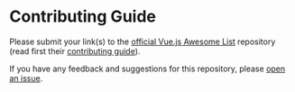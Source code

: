 # Contributing Guide

Please submit your link(s) to the
[official Vue.js Awesome List](https://github.com/vuejs/awesome-vue) repository
(read first their
[contributing guide](https://github.com/vuejs/awesome-vue/blob/master/CONTRIBUTING.md)).

If you have any feedback and suggestions for this repository, please
[open an issue](https://github.com/rmjordas/awesome-vue/issues/new).
